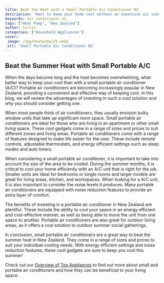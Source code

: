 ```yaml
---
title: Beat the Heat with a Small Portable Air Conditioner NZ
description: "Want to keep your home cool without an expensive air conditioning unit Check out our guide on how to beat the heat with a small portable air conditioner NZ Learn how to make life easier with convenient on-the-go cooling"
keywords: air conditioner nz
tags: ["Heat Pump", "New Zealand"]
author: Curtis
categories: ["Household Appliances"]
cover: 
 image: /img/heatpump/25.webp
 alt: 'Small Portable Air Conditioner NZ'
---
```

## Beat the Summer Heat with Small Portable A/C

When the days become long and the heat becomes overwhelming, what better way to keep your cool than with a small portable air conditioner (A/C)? Portable air conditioners are becoming increasingly popular in New Zealand, providing a convenient and effective way of keeping cool. In this blog, we will review the advantages of investing in such a cool solution and why you should consider getting one. 

When most people think of air conditioners, they usually envision bulky window units that take up significant room space. Small portable air conditioners are ideal for those who are living in an apartment or other small living space. These cool gadgets come in a range of sizes and prices to suit different zones and living areas. Portable air conditioners come with a range of features designed to make life easier for the user. These include remote controls, adjustable thermostats, and energy efficient settings such as sleep modes and auto timers. 

When considering a small portable air conditioner, it is important to take into account the size of the area to be cooled. During the summer months, it is critical to cool your home efficiently with an A/C unit that is right for the job. Smaller units are ideal for bedrooms or single rooms and larger models are great for living areas, kitchen, and workspaces. When looking for a A/C unit, it is also important to consider the noise levels it produces. Many portable air conditioners are equipped with noise reduction features to provide an extra layer of comfort. 

The benefits of investing in a portable air conditioner in New Zealand are plentiful. These include the ability to cool your space in an energy efficient and cost-effective manner, as well as being able to move the unit from one space to another. Portable air conditioners are also great for outdoor living areas, as it offers a cool solution to outdoor summer social gatherings. 

In conclusion, small portable air conditioners are a great way to beat the summer heat in New Zealand. They come in a range of sizes and prices to suit your individual cooling needs. With energy efficient settings and noise reduction features, these cool gadgets are sure to keep you cool this summer! 

Check out our [Overview of Top Appliances](./pages/appliance-overview) to find out more about small and portable air conditioners and how they can be beneficial to your living space.
